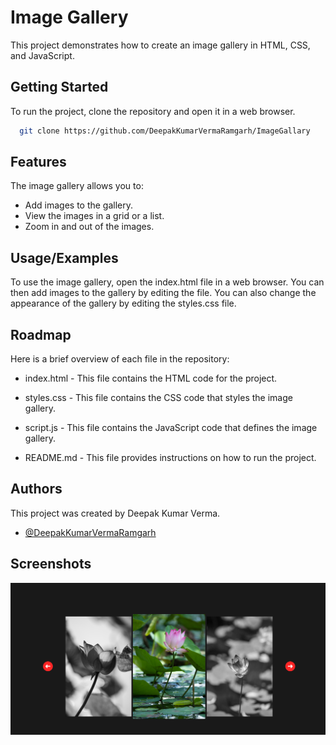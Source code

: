 
# Image Gallery

This project demonstrates how to create an image gallery in HTML, CSS, and JavaScript.





## Getting Started

To run the project, clone the repository and open it in a web browser.

```bash
  git clone https://github.com/DeepakKumarVermaRamgarh/ImageGallary
```
    
## Features

The image gallery allows you to:

- Add images to the gallery.
- View the images in a grid or a list.
- Zoom in and out of the images.


## Usage/Examples

To use the image gallery, open the index.html file in a web browser. You can then add images to the gallery by editing the file. You can also change the appearance of the gallery by editing the styles.css file.




## Roadmap

Here is a brief overview of each file in the repository:

- index.html - This file contains the HTML code for the project.

- styles.css - This file contains the CSS code that styles the image gallery.

- script.js - This file contains the JavaScript code that defines the image gallery.

- README.md - This file provides instructions on how to run the project.
## Authors

This project was created by Deepak Kumar Verma.
- [@DeepakKumarVermaRamgarh](https://github.com/DeepakKumarVermaRamgarh/)


## Screenshots

![Alt text](image.png)
